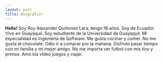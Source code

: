 ```yaml
---
layout: post
title: Biografia!
---
```


**Hello!**
Soy Roy Alexander Quiñonez Lara, tengo 18 años. Soy de Ecuador. 
Vivo en Guayaquil. Soy estudiante de la Universidad de Guayaquil. 
Mi especialidad es Ingeniería de Software. Me gusta cocinar y comer. 
No me gusta el chocolate. Odio ir a comprar por la mañana.
Disfruto pasar tiempo con mi familia y mi mejor amigo. 
No me importa ver fútbol con mis tíos y primos. 
Amo los video juegos y viajar.



